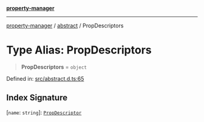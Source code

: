 [**property-manager**](../../README.md)

***

[property-manager](../../modules.md) / [abstract](../README.md) / PropDescriptors

# Type Alias: PropDescriptors

> **PropDescriptors** = `object`

Defined in: [src/abstract.d.ts:65](https://github.com/snowyu/property-manager.js/blob/2b37d0c5958df603b1f7a346809647025321a3c0/src/abstract.d.ts#L65)

## Index Signature

\[`name`: `string`\]: [`PropDescriptor`](PropDescriptor.md)
